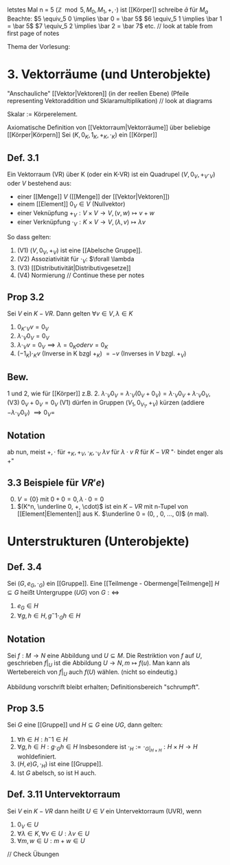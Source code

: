 letstes Mal
n = 5
$(\mathbb Z \mod 5, M_0, M_1, +, \cdot)$ ist [[Körper]]
schreibe $\bar a$ für $M_a$
Beachte: $5 \equiv_5 0 \implies \bar 0 = \bar 5$
$6 \equiv_5 1 \implies \bar 1 = \bar 5$
$7 \equiv_5 2 \implies \bar 2 = \bar 7$
etc.
// look at table from first page of notes

Thema der Vorlesung:
# 3. Vektorräume (und Unterobjekte)
"Anschauliche" [[Vektor|Vektoren]] (in der reellen Ebene)
(Pfeile representing Vektoraddition und Sklaramultiplikation) // look at diagrams

Skalar := Körperelement.

Axiomatische Definition von [[Vektorraum|Vektorräume]] über beliebige [[Körper|Körpern]]
Sei $(K, 0_K, 1_K, +_K, \cdot_K)$ ein [[Körper]]
## Def. 3.1
Ein Vektorraum (VR) über K (oder ein K-VR) ist ein Quadrupel $(V, 0_V, +_V \cdot_V)$ oder $V$ bestehend aus:
- einer [[Menge]] $V$ ([[Menge]] der [[Vektor|Vektoren]])
- einem [[Element]] $0_V \in V$ (Nullvektor)
- einer Veknüpfung $+_V: V \times V \to V, (v, w) \mapsto v+w$
- einer Verknüpfung $\cdot_V: K \times V \to V, (\lambda, v) \mapsto \lambda v$

So dass gelten:
1. (V1) $(V, 0_V, +_V)$ ist eine [[Abelsche Gruppe]].
2. (V2) Assoziativität für $\cdot_V$:
$\forall \lambda
3. (V3) [[Distributivität|Distributivgesetze]]
4. (V4) Normierung
// Continue these per notes

## Prop 3.2
Sei $V$ ein $K-VR$. Dann gelten $\forall v \in V, \lambda \in K$
1. $0_K \cdot_V v = 0_V$
2. $\lambda \cdot_V 0_V = 0_V$
3. $\lambda \cdot_V v = 0_V \implies \lambda = 0_K oder v = 0_K$
4. $(-1_K)\cdot_K v$ (Inverse in K bzgl $+_K$) $= -v$ (Inverses in $V$ bzgl. $+_V$)

## Bew.
1 und 2, wie für [[Körper]]
z.B. 
2. $\lambda\cdot_V 0_V = \lambda\cdot_V(0_V + 0_V) = \lambda \cdot_V 0_V + \lambda \cdot_V 0_V$, (V3)
$0_V + 0_V = 0_V$ (V1)
dürfen in Gruppen $(V_1, 0_{V_1}, +_V)$ kürzen (addiere $-\lambda \cdot_V 0_V$)
$\implies 0_V =$

## Notation
ab nun, meist $+, \cdot$ für $+_K, +_V, \cdot_K, \cdot_V$
$\lambda v$ für $\lambda \cdot v$
$R$ für $K-VR$
"$\cdot$ bindet enger als $+$"

## 3.3 Beispiele für $VR 'e$)
0. $V = \{0\}$ mit $0+0 = 0, \lambda\cdot 0 = 0$
1. $(K^n, \underline 0, +, \cdot)$ ist ein $K-VR$ mit n-Tupel von [[Element|Elementen]] aus K.
$\underline 0 = (0, , 0, ..., 0)$ ($n$ mal).

# Unterstrukturen (Unterobjekte)
## Def. 3.4
Sei $(G, e_G, \cdot_G)$ ein [[Gruppe]].
Eine [[Teilmenge - Obermenge|Teilmenge]] $H \subseteq G$ heißt Untergruppe $(UG)$ von $G: \iff$
1. $e_G \in H$
2. $\forall g, h \in H, g^-1\cdot_G h \in H$

## Notation
Sei $f: M\to N$ eine Abbildung und $U \subseteq M$.
Die Restriktion von $f$ auf $U$, geschrieben $f|_U$ ist die Abbildung $U \to N, m \mapsto f(u)$.
Man kann als Wertebereich von $f|_U$ auch $f(U)$ wählen. (nicht so eindeutig.)

Abbildung vorschrift bleibt erhalten; Definitionsbereich "schrumpft".

## Prop 3.5
Sei $G$ eine [[Gruppe]] und $H \subseteq G$ eine $UG$, dann gelten:
1. $\forall h \in H: h^-1 \in H$
2. $\forall g, h \in H: g \cdot_G h \in H$ 
Insbesondere ist $\cdot_H:= \cdot_{G|_{H\times H}}: H\times H \to H$ wohldefiniert.
3. $(H, e)G, \cdot_H)$ ist eine [[Gruppe]].
4. Ist $G$ abelsch, so ist H auch.

## Def. 3.11 Untervektorraum
Sei $V$ ein $K-VR$ dann heißt $U \in V$ ein Untervektorraum (UVR), wenn
1. $0_V \in U$
2. $\forall \lambda \in K, \forall v \in U: \lambda v \in U$
3. $\forall m,w \in U: m+w \in U$


// Check Übungen
